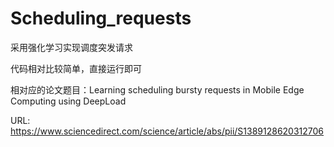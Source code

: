 # Scheduling_requests
采用强化学习实现调度突发请求

代码相对比较简单，直接运行即可

相对应的论文题目：Learning scheduling bursty requests in Mobile Edge Computing using DeepLoad

URL: https://www.sciencedirect.com/science/article/abs/pii/S1389128620312706
